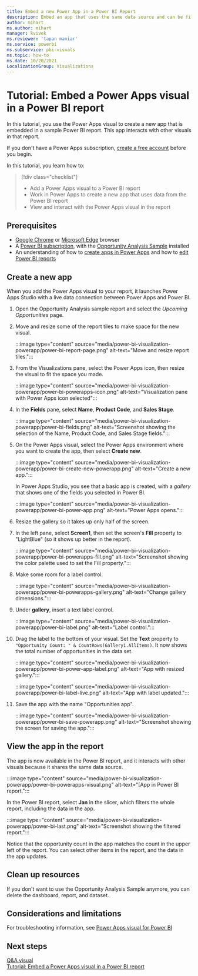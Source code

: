 ```yaml
---
title: Embed a new Power App in a Power BI Report
description: Embed an app that uses the same data source and can be filtered like other report items 
author: mihart
ms.author: mihart
manager: kvivek
ms.reviewer: 'tapan maniar'
ms.service: powerbi
ms.subservice: pbi-visuals
ms.topic: how-to
ms.date: 10/20/2021
LocalizationGroup: Visualizations
---
```



# Tutorial: Embed a Power Apps visual in a Power BI report

In this tutorial, you use the Power Apps visual to create a new app that is embedded in a sample Power BI report. This app interacts with other visuals in that report.

If you don't have a Power Apps subscription, [create a free account](https://make.powerapps.com/signup?redirect=marketing&email=) before you begin.

In this tutorial, you learn how to:
> [!div class="checklist"]
> * Add a Power Apps visual to a Power BI report
> * Work in Power Apps to create a new app that uses data from the Power BI report
> * View and interact with the Power Apps visual in the report

## Prerequisites

* [Google Chrome](https://www.google.com/chrome/browser/) or [Microsoft Edge](https://www.microsoft.com/windows/microsoft-edge) browser
* A [Power BI subscription](../fundamentals/service-self-service-signup-for-power-bi.md), with the [Opportunity Analysis Sample](../create-reports/sample-opportunity-analysis.md#get-the-built-in-sample) installed
* An understanding of how to [create apps in Power Apps](/powerapps/maker/canvas-apps/data-platform-create-app-scratch) and how to [edit Power BI reports](../create-reports/service-the-report-editor-take-a-tour.md)

## Create a new app

When you add the Power Apps visual to your report, it launches Power Apps Studio with a live data connection between Power Apps and Power BI.

1. Open the Opportunity Analysis sample report and select the *Upcoming Opportunities* page.

1. Move and resize some of the report tiles to make space for the new visual.

   :::image type="content" source="media/power-bi-visualization-powerapp/power-bi-report-page.png" alt-text="Move and resize report tiles.":::

1. From the Visualizations pane, select the Power Apps icon, then resize the visual to fit the space you made.

   :::image type="content" source="media/power-bi-visualization-powerapp/power-bi-powerapps-icon.png" alt-text="Visualization pane with Power Apps icon selected":::

1. In the **Fields** pane, select **Name**, **Product Code**, and **Sales Stage**.

   :::image type="content" source="media/power-bi-visualization-powerapp/power-bi-fields.png" alt-text="Screenshot showing the selection of the Name, Product Code, and Sales Stage fields.":::

1. On the Power Apps visual, select the Power Apps environment where you want to create the app, then select **Create new**.

   :::image type="content" source="media/power-bi-visualization-powerapp/power-bi-create-new-powerapp.png" alt-text="Create a new app.":::

   In Power Apps Studio, you see that a basic app is created, with a *gallery* that shows one of the fields you selected in Power BI.

   :::image type="content" source="media/power-bi-visualization-powerapp/power-bi-power-app.png" alt-text="Power Apps opens.":::

1. Resize the gallery so it takes up only half of the screen. 

1. In the left pane, select **Screen1**, then set the screen's **Fill** property to "LightBlue" (so it shows up better in the report).

   :::image type="content" source="media/power-bi-visualization-powerapp/power-bi-powerapps-fill.png" alt-text="Screenshot showing the color palette used to set the Fill property.":::

1. Make some room for a label control.

   :::image type="content" source="media/power-bi-visualization-powerapp/power-bi-powerapps-gallery.png" alt-text="Change gallery dimensions.":::

1. Under **gallery**, insert a text label control.

   :::image type="content" source="media/power-bi-visualization-powerapp/power-bi-label.png" alt-text="Label control.":::

1. Drag the label to the bottom of your visual. Set the **Text** property to `"Opportunity Count: " & CountRows(Gallery1.AllItems)`. It now shows the total number of opportunities in the data set.

   :::image type="content" source="media/power-bi-visualization-powerapp/power-bi-power-app-label.png" alt-text="App with resized gallery.":::

   :::image type="content" source="media/power-bi-visualization-powerapp/power-bi-label-live.png" alt-text="App with label updated.":::

1. Save the app with the name "Opportunities app". 

   :::image type="content" source="media/power-bi-visualization-powerapp/power-bi-save-powerapp.png" alt-text="Screenshot showing the screen for saving the app.":::

## View the app in the report

The app is now available in the Power BI report, and it interacts with other visuals because it shares the same data source.

:::image type="content" source="media/power-bi-visualization-powerapp/power-bi-powerapps-visual.png" alt-text="[App in Power BI report.":::

In the Power BI report, select **Jan** in the slicer, which filters the whole report, including the data in the app.

:::image type="content" source="media/power-bi-visualization-powerapp/power-bi-last.png" alt-text="Screenshot showing the filtered report.":::

Notice that the opportunity count in the app matches the count in the upper left of the report. You can select other items in the report, and the data in the app updates.

## Clean up resources

If you don't want to use the Opportunity Analysis Sample anymore, you can delete the dashboard, report, and dataset.

## Considerations and limitations
For troubleshooting information, see [Power Apps visual for Power BI](/powerapps/maker/canvas-apps/powerapps-custom-visual#limitations-of-the-power-apps-visual)

## Next steps
[Q&A visual](power-bi-visualization-types-for-reports-and-q-and-a.md)    
[Tutorial: Embed a Power Apps visual in a Power BI report](/powerapps/maker/canvas-apps/powerapps-custom-visual)